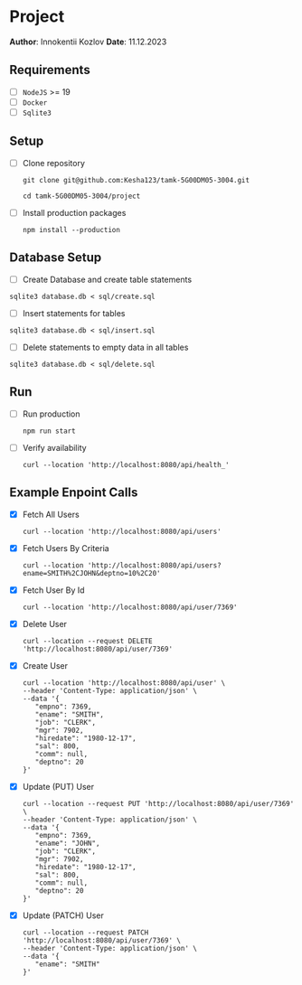 # Project

**Author**: Innokentii Kozlov
**Date**: 11.12.2023

## Requirements

 - [ ] `NodeJS` >= 19
 - [ ] `Docker`
 - [ ] `Sqlite3`

## Setup
 - [ ] Clone repository
    ```
    git clone git@github.com:Kesha123/tamk-5G00DM05-3004.git

    cd tamk-5G00DM05-3004/project
    ```

 - [ ] Install production packages
    ```
    npm install --production
    ```

## Database Setup

- [ ] Create Database and create table statements
```
sqlite3 database.db < sql/create.sql
```

- [ ] Insert statements for tables
```
sqlite3 database.db < sql/insert.sql
```

- [ ] Delete statements to empty data in all tables
```
sqlite3 database.db < sql/delete.sql
```

## Run

 - [ ] Run production
    ```
    npm run start
    ```

 - [ ] Verify availability
    ```
    curl --location 'http://localhost:8080/api/health_'
    ```

## Example Enpoint Calls
 - [x] Fetch All Users
   ```
   curl --location 'http://localhost:8080/api/users'
   ```

 - [x] Fetch Users By Criteria
   ```
   curl --location 'http://localhost:8080/api/users?ename=SMITH%2CJOHN&deptno=10%2C20'
   ```

 - [x] Fetch User By Id
   ```
   curl --location 'http://localhost:8080/api/user/7369'
   ```

 - [x] Delete User
   ```
   curl --location --request DELETE 'http://localhost:8080/api/user/7369'
   ```

 - [x] Create User
   ```
   curl --location 'http://localhost:8080/api/user' \
   --header 'Content-Type: application/json' \
   --data '{
      "empno": 7369,
      "ename": "SMITH",
      "job": "CLERK",
      "mgr": 7902,
      "hiredate": "1980-12-17",
      "sal": 800,
      "comm": null,
      "deptno": 20
   }'
   ```

 - [x] Update (PUT) User
   ```
   curl --location --request PUT 'http://localhost:8080/api/user/7369' \
   --header 'Content-Type: application/json' \
   --data '{
      "empno": 7369,
      "ename": "JOHN",
      "job": "CLERK",
      "mgr": 7902,
      "hiredate": "1980-12-17",
      "sal": 800,
      "comm": null,
      "deptno": 20
   }'
   ```

 - [x] Update (PATCH) User
   ```
   curl --location --request PATCH 'http://localhost:8080/api/user/7369' \
   --header 'Content-Type: application/json' \
   --data '{
      "ename": "SMITH"
   }'
   ```
